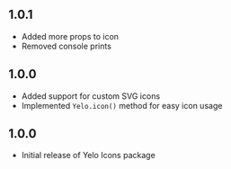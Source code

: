 ## 1.0.1
- Added more props to icon
- Removed console prints

## 1.0.0
- Added support for custom SVG icons
- Implemented `Yelo.icon()` method for easy icon usage

## 1.0.0

- Initial release of Yelo Icons package
